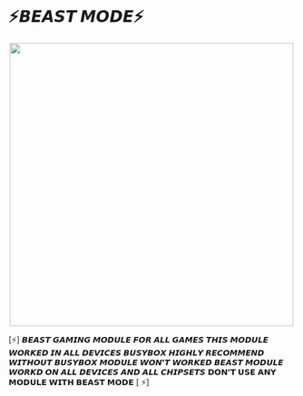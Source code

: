 #    ⚡𝘽𝙀𝘼𝙎𝙏 𝙈𝙊𝘿𝙀⚡
<p align="center"><a href="https://t.me/beastmodechat"><img src="https://i.imgur.com/yv0aEHe.jpeg" width="500"></a></p>

[⚡] 𝘽𝙀𝘼𝙎𝙏 𝙂𝘼𝙈𝙄𝙉𝙂 𝙈𝙊𝘿𝙐𝙇𝙀 𝙁𝙊𝙍 𝘼𝙇𝙇 𝙂𝘼𝙈𝙀𝙎 𝙏𝙃𝙄𝙎 𝙈𝙊𝘿𝙐𝙇𝙀 𝙒𝙊𝙍𝙆𝙀𝘿 𝙄𝙉 𝘼𝙇𝙇 𝘿𝙀𝙑𝙄𝘾𝙀𝙎 𝘽𝙐𝙎𝙔𝘽𝙊𝙓 𝙃𝙄𝙂𝙃𝙇𝙔 𝙍𝙀𝘾𝙊𝙈𝙈𝙀𝙉𝘿 𝙒𝙄𝙏𝙃𝙊𝙐𝙏 𝘽𝙐𝙎𝙔𝘽𝙊𝙓 𝙈𝙊𝘿𝙐𝙇𝙀 𝙒𝙊𝙉❜𝙏 𝙒𝙊𝙍𝙆𝙀𝘿 𝘽𝙀𝘼𝙎𝙏 𝙈𝙊𝘿𝙐𝙇𝙀 𝙒𝙊𝙍𝙆𝘿 𝙊𝙉 𝘼𝙇𝙇 𝘿𝙀𝙑𝙄𝘾𝙀𝙎 𝘼𝙉𝘿 𝘼𝙇𝙇 𝘾𝙃𝙄𝙋𝙎𝙀𝙏𝙎 𝗗𝗢𝗡❜𝗧 𝗨𝗦𝗘 𝗔𝗡𝗬 𝗠𝗢𝗗𝗨𝗟𝗘 𝗪𝗜𝗧𝗛 𝗕𝗘𝗔𝗦𝗧 𝗠𝗢𝗗𝗘 [ ⚡]
